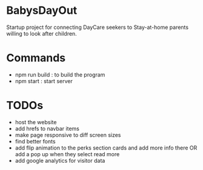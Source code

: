 # BabysDayOut
Startup project for connecting DayCare seekers to Stay-at-home parents willing to look after children.

# Commands
- npm run build : to build the program
- npm start : start server


# TODOs
- host the website
- add hrefs to navbar items
- make page responsive to diff screen sizes
- find better fonts
- add flip animation to the perks section cards and add more info there OR add a pop up when they select read more
- add google analytics for visitor data